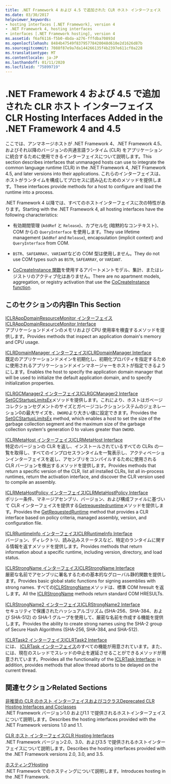 ```yaml
---
title: .NET Framework 4 および 4.5 で追加された CLR ホスト インターフェイス
ms.date: 03/30/2017
helpviewer_keywords:
- hosting interfaces [.NET Framework], version 4
- .NET Framework 4, hosting interfaces
- interfaces [.NET Framework hosting], version 4
ms.assetid: f6af6116-f5b0-4bda-a276-fffdba70893d
ms.openlocfilehash: 8484b47549f83795778420048d610e2d1626d87b
ms.sourcegitcommit: 7088f87e9a7da144266135f4b2397e611cf0a228
ms.translationtype: MT
ms.contentlocale: ja-JP
ms.lasthandoff: 01/11/2020
ms.locfileid: "75899719"
---
```

# <a name="clr-hosting-interfaces-added-in-the-net-framework-4-and-45"></a><span data-ttu-id="9b267-102">.NET Framework 4 および 4.5 で追加された CLR ホスト インターフェイス</span><span class="sxs-lookup"><span data-stu-id="9b267-102">CLR Hosting Interfaces Added in the .NET Framework 4 and 4.5</span></span>
<span data-ttu-id="9b267-103">ここでは、アンマネージホストが .NET Framework 4、.NET Framework 4.5、およびそれ以降のバージョンの共通言語ランタイム (CLR) をアプリケーションに統合するために使用できるインターフェイスについて説明します。</span><span class="sxs-lookup"><span data-stu-id="9b267-103">This section describes interfaces that unmanaged hosts can use to integrate the common language runtime (CLR) in the .NET Framework 4, .NET Framework 4.5, and later versions into their applications.</span></span> <span data-ttu-id="9b267-104">これらのインターフェイスは、ホストがランタイムを構成してプロセスに読み込むためのメソッドを提供します。</span><span class="sxs-lookup"><span data-stu-id="9b267-104">These interfaces provide methods for a host to configure and load the runtime into a process.</span></span>  
  
 <span data-ttu-id="9b267-105">.NET Framework 4 以降では、すべてのホストインターフェイスに次の特性があります。</span><span class="sxs-lookup"><span data-stu-id="9b267-105">Starting with the .NET Framework 4, all hosting interfaces have the following characteristics:</span></span>  
  
- <span data-ttu-id="9b267-106">有効期間管理 (`AddRef` と `Release`)、カプセル化 (暗黙的なコンテキスト)、COM からの `QueryInterface` を使用します。</span><span class="sxs-lookup"><span data-stu-id="9b267-106">They use lifetime management (`AddRef` and `Release`), encapsulation (implicit context) and `QueryInterface` from COM.</span></span>  
  
- <span data-ttu-id="9b267-107">`BSTR`、`SAFEARRAY`、`VARIANT`などの COM 型は使用しません。</span><span class="sxs-lookup"><span data-stu-id="9b267-107">They do not use COM types such as `BSTR`, `SAFEARRAY`, or `VARIANT`.</span></span>  
  
- <span data-ttu-id="9b267-108">[CoCreateInstance 関数](/windows/win32/api/combaseapi/nf-combaseapi-cocreateinstance)を使用するアパートメントモデル、集計、またはレジストリのアクティブ化はありません。</span><span class="sxs-lookup"><span data-stu-id="9b267-108">There are no apartment models, aggregation, or registry activation that use the [CoCreateInstance function](/windows/win32/api/combaseapi/nf-combaseapi-cocreateinstance).</span></span>  
  
## <a name="in-this-section"></a><span data-ttu-id="9b267-109">このセクションの内容</span><span class="sxs-lookup"><span data-stu-id="9b267-109">In This Section</span></span>  
 [<span data-ttu-id="9b267-110">ICLRAppDomainResourceMonitor インターフェイス</span><span class="sxs-lookup"><span data-stu-id="9b267-110">ICLRAppDomainResourceMonitor Interface</span></span>](../../../../docs/framework/unmanaged-api/hosting/iclrappdomainresourcemonitor-interface.md)  
 <span data-ttu-id="9b267-111">アプリケーションドメインのメモリおよび CPU 使用率を検査するメソッドを提供します。</span><span class="sxs-lookup"><span data-stu-id="9b267-111">Provides methods that inspect an application domain's memory and CPU usage.</span></span>  
  
 [<span data-ttu-id="9b267-112">ICLRDomainManager インターフェイス</span><span class="sxs-lookup"><span data-stu-id="9b267-112">ICLRDomainManager Interface</span></span>](../../../../docs/framework/unmanaged-api/hosting/iclrdomainmanager-interface.md)  
 <span data-ttu-id="9b267-113">既定のアプリケーションドメインを初期化し、初期化プロパティを指定するために使用されるアプリケーションドメインマネージャーをホストが指定できるようにします。</span><span class="sxs-lookup"><span data-stu-id="9b267-113">Enables the host to specify the application domain manager that will be used to initialize the default application domain, and to specify initialization properties.</span></span>  
  
 [<span data-ttu-id="9b267-114">ICLRGCManager2 インターフェイス</span><span class="sxs-lookup"><span data-stu-id="9b267-114">ICLRGCManager2 Interface</span></span>](../../../../docs/framework/unmanaged-api/hosting/iclrgcmanager2-interface.md)  
 <span data-ttu-id="9b267-115">[SetGCStartupLimitsEx](../../../../docs/framework/unmanaged-api/hosting/iclrgcmanager2-setgcstartuplimitsex-method.md)メソッドを提供します。これにより、ホストはガベージコレクションセグメントのサイズとガベージコレクションシステムのジェネレーション0の最大サイズを、`DWORD`より大きい値に設定できます。</span><span class="sxs-lookup"><span data-stu-id="9b267-115">Provides the [SetGCStartupLimitsEx](../../../../docs/framework/unmanaged-api/hosting/iclrgcmanager2-setgcstartuplimitsex-method.md) method, which enables a host to set the size of the garbage collection segment and the maximum size of the garbage collection system's generation 0 to values greater than `DWORD`.</span></span>  
  
 [<span data-ttu-id="9b267-116">ICLRMetaHost インターフェイス</span><span class="sxs-lookup"><span data-stu-id="9b267-116">ICLRMetaHost Interface</span></span>](../../../../docs/framework/unmanaged-api/hosting/iclrmetahost-interface.md)  
 <span data-ttu-id="9b267-117">特定のバージョンの CLR を返し、インストールされているすべての CLRs の一覧を取得し、すべてのインプロセスランタイムを一覧表示し、アクティベーションインターフェイスを返し、アセンブリをコンパイルするために使用される CLR バージョンを検出するメソッドを提供します。</span><span class="sxs-lookup"><span data-stu-id="9b267-117">Provides methods that return a specific version of the CLR, list all installed CLRs, list all in-process runtimes, return the activation interface, and discover the CLR version used to compile an assembly.</span></span>  
  
 [<span data-ttu-id="9b267-118">ICLRMetaHostPolicy インターフェイス</span><span class="sxs-lookup"><span data-stu-id="9b267-118">ICLRMetaHostPolicy Interface</span></span>](../../../../docs/framework/unmanaged-api/hosting/iclrmetahostpolicy-interface.md)  
 <span data-ttu-id="9b267-119">ポリシー条件、マネージアセンブリ、バージョン、および構成ファイルに基づいて CLR インターフェイスを提供する[Getrequestedruntime](../../../../docs/framework/unmanaged-api/hosting/iclrmetahostpolicy-getrequestedruntime-method.md)メソッドを提供します。</span><span class="sxs-lookup"><span data-stu-id="9b267-119">Provides the [GetRequestedRuntime](../../../../docs/framework/unmanaged-api/hosting/iclrmetahostpolicy-getrequestedruntime-method.md) method that provides a CLR interface based on policy criteria, managed assembly, version, and configuration file.</span></span>  
  
 [<span data-ttu-id="9b267-120">ICLRRuntimeInfo インターフェイス</span><span class="sxs-lookup"><span data-stu-id="9b267-120">ICLRRuntimeInfo Interface</span></span>](../../../../docs/framework/unmanaged-api/hosting/iclrruntimeinfo-interface.md)  
 <span data-ttu-id="9b267-121">バージョン、ディレクトリ、読み込みステータスなど、特定のランタイムに関する情報を返すメソッドを提供します。</span><span class="sxs-lookup"><span data-stu-id="9b267-121">Provides methods that return information about a specific runtime, including version, directory, and load status.</span></span>  
  
 [<span data-ttu-id="9b267-122">ICLRStrongName インターフェイス</span><span class="sxs-lookup"><span data-stu-id="9b267-122">ICLRStrongName Interface</span></span>](../../../../docs/framework/unmanaged-api/hosting/iclrstrongname-interface.md)  
 <span data-ttu-id="9b267-123">厳密な名前でアセンブリに署名するための基本的なグローバル静的関数を提供します。</span><span class="sxs-lookup"><span data-stu-id="9b267-123">Provides basic global static functions for signing assemblies with strong names.</span></span> <span data-ttu-id="9b267-124">すべての[ICLRStrongName](../../../../docs/framework/unmanaged-api/hosting/iclrstrongname-interface.md)メソッドは、標準 COM hresult を返します。</span><span class="sxs-lookup"><span data-stu-id="9b267-124">All the [ICLRStrongName](../../../../docs/framework/unmanaged-api/hosting/iclrstrongname-interface.md) methods return standard COM HRESULTs.</span></span>  
  
 [<span data-ttu-id="9b267-125">ICLRStrongName2 インターフェイス</span><span class="sxs-lookup"><span data-stu-id="9b267-125">ICLRStrongName2 Interface</span></span>](../../../../docs/framework/unmanaged-api/hosting/iclrstrongname2-interface.md)  
 <span data-ttu-id="9b267-126">セキュリティで保護されたハッシュアルゴリズム (SHA-256、SHA-384、および SHA-512) の SHA-1 グループを使用して、厳密な名前を作成する機能を提供します。</span><span class="sxs-lookup"><span data-stu-id="9b267-126">Provides the ability to create strong names using the SHA-2 group of Secure Hash Algorithms (SHA-256, SHA-384, and SHA-512).</span></span>  
  
 [<span data-ttu-id="9b267-127">ICLRTask2 インターフェイス</span><span class="sxs-lookup"><span data-stu-id="9b267-127">ICLRTask2 Interface</span></span>](../../../../docs/framework/unmanaged-api/hosting/iclrtask2-interface.md)  
 <span data-ttu-id="9b267-128">には、 [ICLRTask インターフェイス](../../../../docs/framework/unmanaged-api/hosting/iclrtask-interface.md)のすべての機能が用意されています。また、には、現在のスレッドでスレッドの中止を遅延させることができるメソッドが用意されています。</span><span class="sxs-lookup"><span data-stu-id="9b267-128">Provides all the functionality of the [ICLRTask Interface](../../../../docs/framework/unmanaged-api/hosting/iclrtask-interface.md); in addition, provides methods that allow thread aborts to be delayed on the current thread.</span></span>  
  
## <a name="related-sections"></a><span data-ttu-id="9b267-129">関連セクション</span><span class="sxs-lookup"><span data-stu-id="9b267-129">Related Sections</span></span>  
 [<span data-ttu-id="9b267-130">非推奨の CLR のホスト インターフェイスおよびコクラス</span><span class="sxs-lookup"><span data-stu-id="9b267-130">Deprecated CLR Hosting Interfaces and Coclasses</span></span>](../../../../docs/framework/unmanaged-api/hosting/deprecated-clr-hosting-interfaces-and-coclasses.md)  
 <span data-ttu-id="9b267-131">.NET Framework バージョン1.0 および1.1 で提供されるホストインターフェイスについて説明します。</span><span class="sxs-lookup"><span data-stu-id="9b267-131">Describes the hosting interfaces provided with the .NET Framework versions 1.0 and 1.1.</span></span>  
  
 [<span data-ttu-id="9b267-132">CLR ホスト インターフェイス</span><span class="sxs-lookup"><span data-stu-id="9b267-132">CLR Hosting Interfaces</span></span>](../../../../docs/framework/unmanaged-api/hosting/clr-hosting-interfaces.md)  
 <span data-ttu-id="9b267-133">.NET Framework バージョン2.0、3.0、および3.5 で提供されるホストインターフェイスについて説明します。</span><span class="sxs-lookup"><span data-stu-id="9b267-133">Describes the hosting interfaces provided with the .NET Framework versions 2.0, 3.0, and 3.5.</span></span>  
  
 [<span data-ttu-id="9b267-134">ホスティング</span><span class="sxs-lookup"><span data-stu-id="9b267-134">Hosting</span></span>](../../../../docs/framework/unmanaged-api/hosting/index.md)  
 <span data-ttu-id="9b267-135">.NET Framework でのホスティングについて説明します。</span><span class="sxs-lookup"><span data-stu-id="9b267-135">Introduces hosting in the .NET Framework.</span></span>
